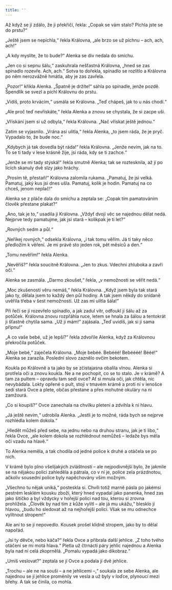 ```yaml
---
title: ''
---
```


Až když se jí zdálo, že ji překřičí, řekla: „Copak se vám stalo? Píchla jste se do prstu?“

„Ještě jsem se nepíchla,“ řekla Královna, „ale brzo se už píchnu – ach, ach, ach!“

„A kdy myslíte, že to bude?“ Alenka se div nedala do smíchu.

„Jen co si sepnu šálu,“ zaskuhrala nešťastná Královna, „hned se zas spínadlo rozevře. Ach, ach.“ Sotva to dořekla, spínadlo se rozlítlo a Královna po něm nerozvážně hmátla, aby je zas zavřela.

„Pozor!“ křikla Alenka. „Špatně je držíte!“ sáhla po spínadle, jenže pozdě. Špendlík se svezl a píchl Královnu do prstu.

„Vidíš, proto krvácím,“ usmála se Královna. „Teď chápeš, jak to u nás chodí.“

„Ale proč teď nevřískáte,“ řekla Alenka a znovu se chystala, že si zacpe uši.

„Vřískání jsem si už odbyla,“ řekla Královna. „Nač vřískat ještě jednou.“

Zatím se vyjasnilo. „Vrána asi ulítla,“ řekla Alenka, „to jsem ráda, že je pryč. Vypadalo to, že bude noc.“

„Kdybych já tak dovedla být ráda!“ řekla Královna. „Jenže nevím, jak na to. To se ti tady v lese krásně žije, jsi ráda, kdy se ti zachce.“

„Jenže se mi tady stýská!“ řekla smutně Alenka; tak se roztesknila, až jí po lících skanuly dvě slzy jako hráchy.

„Prosím tě, přestaň!“ Královna zalomila rukama. „Pamatuj, že jsi velká. Pamatuj, jaký kus jsi dnes ušla. Pamatuj, kolik je hodin. Pamatuj na co chceš, jenom neplač!“

Alenka se z pláče dala do smíchu a zeptala se: „Copak tím pamatováním člověk přestane plakat?“

„Ano, tak je to,“ usadila ji Královna. „Vždyť dvojí věc se najednou dělat nedá. Nejprve tedy pamatujme, jak jsi stará – kolikpak je ti let?“

„Rovných sedm a půl.“

„Neříkej rovných,“ odsekla Královna, „i tak tomu věřím. Já ti taky něco předložím k věření. Je mi právě sto jeden rok, pět měsíců a den.“

„Tomu nevěřím!“ řekla Alenka.

„Nevěříš?“ řekla soucitně Královna. „Jen to zkus. Vdechni zhluboka a zavři oči.“

Alenka se zasmála. „Darmo zkoušet,“ řekla, „v nemožnosti se věřit nedá.“

„Moc zkušeností věru nemáš,“ řekla Královna. „Když jsem byla tak stará jako ty, dělala jsem to každý den půl hodiny. A tak jsem někdy do snídaně uvěřila třeba v šest nemožností. Už zas mi ulítla šála!“

Při řeči se jí rozevřelo spínadlo, a jak zadul vítr, odfoukl jí šálu až za potůček. Královna znovu rozpřáhla ruce, letem se hnala za šálou a tentokrát ji šťastně chytila sama. „Už ji mám!“ zajásala. „Teď uvidíš, jak si ji sama připnu!“

„A co vaše bebé, už je lepší?“ řekla zdvořile Alenka, když za Královnou překročila potůček.

„Moje bebé,“ zaječela Královna. „Moje bebéé. Bebééé! Bebéééé! Bééé!“ Alenka se zarazila. Poslední slovo zaznělo ovčím bekotem.

Koukla po Královně a ta jako by se zčistajasna obalila vlnou. Alenka si protřela oči a znovu koukla. Ne a ne pochopit, co se to stalo. Je v krámě? A tam za pultem – opravdu tam sedí ovce? Ať si mnula oči, jak chtěla, nic nevybádala. Lokty opřené o pult, stojí v tmavém krámě a proti ní v lenošce sedí stará Ovce a plete, občas přestane a přes mohutné okuláry na ni zamžourá.

„Co si koupíš?“ Ovce zanechala na chvilku pletení a zdvihla k ní hlavu.

„Já ještě nevím,“ udrobila Alenka. „Jestli je to možné, ráda bych se nejprve rozhlédla kolem dokola.“

„Hledět můžeš před sebe, na jednu nebo na druhou stranu, jak je ti libo,“ řekla Ovce, „ale kolem dokola se rozhlédnout nemůžeš – ledaže bys měla oči vzadu na hlavě.“

To Alenka neměla, a tak chodila od jedné police k druhé a otáčela se po nich.

V krámě bylo plno všelijakých zvláštností – ale nejpodivnější bylo, že jakmile se na nějakou polici zahleděla a pátrala, co v ní je, police zela prázdnotou, ačkoliv sousední police byly napěchovány vším možným.

„Všechno tu nějak uniká,“ posteskla si. Chvíli totiž marně pásla po jakémsi pestrém lesklém kousku zboží, který hned vypadal jako panenka, hned zas jako šitíčko a byl vždycky v hořejší polici nad tou, kterou si zrovna prohlížela. „Člověk by nad tím z kůže vylítl – ale já mu ukážu,“ blesklo jí hlavou, „budu ho sledovat až na nejhořejší polici. Však se mu odnechce vylítnout stropem!“

Ale ani to se jí nepovedlo. Kousek prošel klidně stropem, jako by to dělal napořád.

„Jsi ty děvče, nebo káča?“ řekla Ovce a přibrala další jehlice. „Z toho tvého otáčení se mi motá hlava.“ Pletla už čtrnácti páry jehlic najednou a Alenka byla nad ní celá zkoprnělá. „Pomalu vypadá jako dikobraz.“

„Umíš veslovat?“ zeptala se jí Ovce a podala jí dvě jehlice.

„Trochu – ale ne na souši – a ne jehlicemi –,“ soukala ze sebe Alenka, ale najednou se jí jehlice proměnily ve vesla a už byly v loďce, plynoucí mezi břehy. A tak se činila, co mohla.

